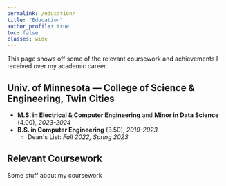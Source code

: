 ```yaml
---
permalink: /education/
title: "Education"
author_profile: true
toc: false
classes: wide
---
```

This page shows off some of the relevant coursework and achievements I received over my academic career.

## Univ. of Minnesota — College of Science & Engineering, Twin Cities
- **M.S. in Electrical & Computer Engineering** and **Minor in Data Science** (4.00),
*2023-2024* <br>
- **B.S. in Computer Engineering** (3.50), *2019-2023*
  - Dean's List: *Fall 2022, Spring 2023*

## Relevant Coursework
Some stuff about my coursework